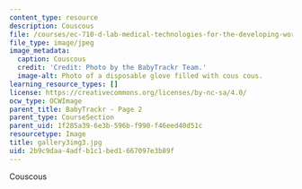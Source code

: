```yaml
---
content_type: resource
description: Couscous
file: /courses/ec-710-d-lab-medical-technologies-for-the-developing-world-spring-2010/2b9c9daa4adfb1c1bed1667097e3b89f_gallery3img3.jpg
file_type: image/jpeg
image_metadata:
  caption: Couscous
  credit: 'Credit: Photo by the BabyTrackr Team.'
  image-alt: Photo of a disposable glove filled with cous cous.
learning_resource_types: []
license: https://creativecommons.org/licenses/by-nc-sa/4.0/
ocw_type: OCWImage
parent_title: BabyTrackr - Page 2
parent_type: CourseSection
parent_uid: 1f285a39-6e3b-596b-f990-f46eed40d51c
resourcetype: Image
title: gallery3img3.jpg
uid: 2b9c9daa-4adf-b1c1-bed1-667097e3b89f
---
```

Couscous